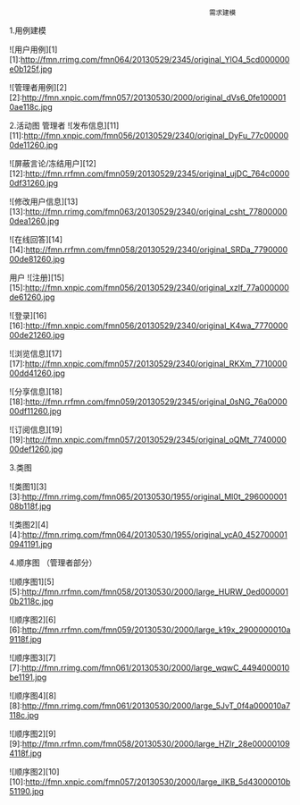                                                       需求建模

1.用例建模

![用户用例][1]
[1]:http://fmn.rrimg.com/fmn064/20130529/2345/original_YlO4_5cd000000e0b125f.jpg

![管理者用例][2]
[2]:http://fmn.xnpic.com/fmn057/20130530/2000/original_dVs6_0fe1000010ae118c.jpg

2.活动图
管理者
![发布信息][11]
[11]:http://fmn.xnpic.com/fmn056/20130529/2340/original_DyFu_77c000000de11260.jpg

![屏蔽言论/冻结用户][12]
[12]:http://fmn.rrfmn.com/fmn059/20130529/2345/original_ujDC_764c00000df31260.jpg

![修改用户信息][13]
[13]:http://fmn.rrimg.com/fmn063/20130529/2340/original_csht_778000000dea1260.jpg

![在线回答][14]
[14]:http://fmn.rrfmn.com/fmn058/20130529/2340/original_SRDa_779000000de81260.jpg

用户
![注册][15]
[15]:http://fmn.xnpic.com/fmn056/20130529/2340/original_xzlf_77a000000de61260.jpg

![登录][16]
[16]:http://fmn.xnpic.com/fmn056/20130529/2340/original_K4wa_777000000de21260.jpg

![浏览信息][17]
[17]:http://fmn.xnpic.com/fmn057/20130529/2340/original_RKXm_771000000dd41260.jpg

![分享信息][18]
[18]:http://fmn.rrfmn.com/fmn059/20130529/2345/original_0sNG_76a000000df11260.jpg

![订阅信息][19]
[19]:http://fmn.xnpic.com/fmn057/20130529/2345/original_oQMt_774000000def1260.jpg

3.类图

![类图1][3]
[3]:http://fmn.rrimg.com/fmn065/20130530/1955/original_Ml0t_29600000108b118f.jpg

![类图2][4]
[4]:http://fmn.rrimg.com/fmn064/20130530/1955/original_ycA0_4527000010941191.jpg

4.顺序图
（管理者部分）

![顺序图1][5]
[5]:http://fmn.rrfmn.com/fmn058/20130530/2000/large_HURW_0ed0000010b2118c.jpg

![顺序图2][6]
[6]:http://fmn.rrfmn.com/fmn059/20130530/2000/large_k19x_2900000010a9118f.jpg

![顺序图3][7]
[7]:http://fmn.rrimg.com/fmn061/20130530/2000/large_wqwC_4494000010be1191.jpg

![顺序图4][8]
[8]:http://fmn.rrimg.com/fmn061/20130530/2000/large_5JvT_0f4a000010a7118c.jpg

![顺序图2][9]
[9]:http://fmn.rrfmn.com/fmn058/20130530/2000/large_HZIr_28e000001094118f.jpg

![顺序图2][10]
[10]:http://fmn.xnpic.com/fmn057/20130530/2000/large_ilKB_5d43000010b51190.jpg
